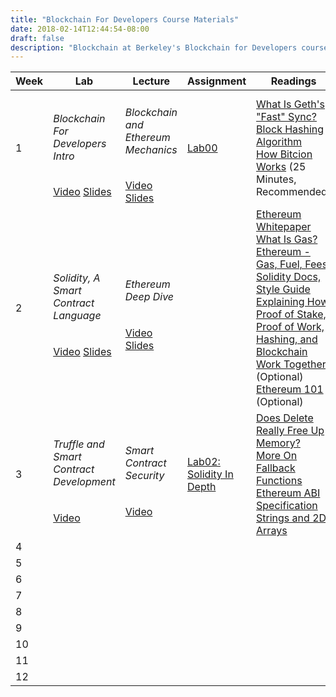 ```yaml
---
title: "Blockchain For Developers Course Materials"
date: 2018-02-14T12:44:54-08:00
draft: false
description: "Blockchain at Berkeley's Blockchain for Developers course at the University of California, Berkeley. Resources for learning about Ethereum application development, Solidity programming, smart contract security, and all other things blockchain development."
---
```


| Week | Lab | Lecture | Assignment | Readings |
|------|---------------------------------------------------------------------------------------------------------------------------------------------------------------------------------|-----------------------------------------------------------------------------------------------------------------------------------------------------------------|-------------------------------------------------------------------------------------|---------------------------------------------------------------------------------------------------------------------------------------------------------------------------------------------------------------------------------------------------------------------------------------------------------------------------------------------------------------------------------------------------------------------------------------------------------------------------------------------------------------------------------------------------------------------------------------------------------------------------------------------------------------------------------------------------------------------------------------|
| 1 | <h6> Blockchain For Developers Intro </h6> [Video](https://youtu.be/F7Ehnt1ht_o) [Slides](https://drive.google.com/open?id=1kLwgqtzWTJTTBhEWejxVJd7c4GQ0uehV) | <h6> Blockchain and Ethereum Mechanics </h6> [Video](https://youtu.be/Sac1Ah8UAL4) [Slides](https://drive.google.com/open?id=1SM3BU5vrzeNCJtJth-ZLlcEfV4zRP098) | [Lab00](https://goo.gl/forms/MNM0OEJCMuQ0Te7n2) | [What Is Geth's "Fast" Sync?](https://ethereum.stackexchange.com/questions/1161/what-is-geths-fast-sync-and-why-is-it-faster)  <br/> [Block Hashing Algorithm](https://en.bitcoin.it/wiki/Block_hashing_algorithm)  <br/> [How Bitcion Works](https://www.youtube.com/watch?v=bBC-nXj3Ng4) (25 Minutes, Recommended) |
| 2 | <h6> Solidity, A Smart Contract Language </h6>[Video](https://www.youtube.com/watch?v=rwfENZJT-i0) [Slides](https://drive.google.com/open?id=1YsMtEN-e-NGHnINaWRzhs6vkGCNIr5Hm) | <h6> Ethereum Deep Dive </h6> [Video](https://www.youtube.com/watch?v=0s23w5GUAeU) [Slides](https://drive.google.com/open?id=1wrtsnT6bq7o5lSlHrlw91Ip_t6uKDkqO) |  | [Ethereum Whitepaper](https://docs.google.com/document/d/1_GEeKjaC6wumxij9NnteOdU1I34ViaBMG_7T2Q1fSyo/edit)  <br/> [What Is Gas?](https://myetherwallet.github.io/knowledge-base/gas/what-is-gas-ethereum.html)  <br/> [Ethereum - Gas, Fuel, Fees](https://media.consensys.net/ethereum-gas-fuel-and-fees-3333e17fe1dc)  <br/> [Solidity Docs, Style Guide](http://solidity.readthedocs.io/en/develop/style-guide.html)  <br/> [Explaining How Proof of Stake, Proof of Work, Hashing, and Blockchain Work Together](https://medium.com/@robertgreenfieldiv/explaining-proof-of-stake-f1eae6feb26f) (Optional) <br/> [Ethereum 101](https://docs.google.com/document/d/1FaPo75Hp0GQLP3xYvTSIuKftHuxfZEEJs9CaBcesTi0/edit) (Optional) |
| 3 | <h6> Truffle and Smart Contract Development </h6> [Video](https://youtu.be/Qm-sQx3yQL8) | <h6> Smart Contract Security </h6> [Video](https://youtu.be/IbnEVcEXn_Y) | [Lab02: Solidity In Depth](https://github.com/Blockchain-for-Developers/sp18-lab02) | [Does Delete Really Free Up Memory?](https://ethereum.stackexchange.com/questions/9601/does-delete-on-mapping-really-frees-the-memory-space?rq=1) <br/>  [More On Fallback Functions](https://ethereum.stackexchange.com/questions/7570/whats-a-fallback-function-when-using-address-send) <br/>  [Ethereum ABI Specification](https://solidity.readthedocs.io/en/develop/abi-spec.html) <br/>  [Strings and 2D Arrays](https://stackoverflow.com/questions/42716858/string-array-in-solidity) |
| 4 |  |  |  |  |
| 5 |  |  |  |  |
| 6 |  |  |  |  |
| 7 |  |  |  |  |
| 8 |  |  |  |  |
| 9 |  |  |  |  |
| 10 |  |  |  |  |
| 11 |  |  |  |  |
| 12 |  |  |  |  |
